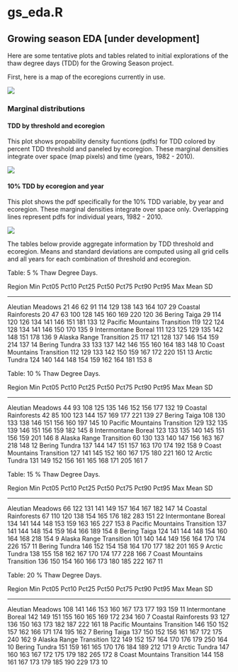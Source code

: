 # gs_eda.R



##
##
## Growing season EDA [under development]

Here are some tentative plots and tables related to initial explorations of the thaw degree days (TDD) for the Growing Season project.





First, here is a map of the ecoregions currently in use.

![](gs_eda_files/figure-html/plot_eco-1.png) 

### Marginal distributions

#### TDD by threshold and ecoregion

This plot shows propability density fucntions (pdfs) for TDD colored by percent TDD threshold and paneled by ecoregion.
These marginal densities integrate over space (map pixels) and time (years, 1982 - 2010).

![](gs_eda_files/figure-html/plot_marginal_tdd_01a-1.png) 

#### 10% TDD by ecoregion and year

This plot shows the pdf specifically for the 10% TDD variable, by year and ecoregion.
These marginal densities integrate over space only.
Overlapping lines represent pdfs for individual years, 1982 - 2010.

![](gs_eda_files/figure-html/plot_marginal_tdd_01b-1.png) 

The tables below provide aggregate information by TDD threshold and ecoregion.
Means and standard deviations are computed using all grid cells and all years for each combination of threshold and ecoregion.


Table: 5 % Thaw Degree Days.

Region                          Min   Pct05   Pct10   Pct25   Pct50   Pct75   Pct90   Pct95   Max   Mean   SD
-----------------------------  ----  ------  ------  ------  ------  ------  ------  ------  ----  -----  ---
Aleutian Meadows                 21      46      62      91     114     129     138     143   164    107   29
Coastal Rainforests              20      47      63     100     128     145     160     169   220    120   36
Bering Taiga                     29     114     120     126     134     141     146     151   181    133   12
Pacific Mountains Transition    119     122     124     128     134     141     146     150   170    135    9
Intermontane Boreal             111     123     125     129     135     142     148     151   178    136    9
Alaska Range Transition          25     117     121     128     137     146     154     159   214    137   14
Bering Tundra                    33     133     137     142     146     155     160     164   183    148   10
Coast Mountains Transition      112     129     133     142     150     159     167     172   220    151   13
Arctic Tundra                   124     140     144     148     154     159     162     164   181    153    8



Table: 10 % Thaw Degree Days.

Region                          Min   Pct05   Pct10   Pct25   Pct50   Pct75   Pct90   Pct95   Max   Mean   SD
-----------------------------  ----  ------  ------  ------  ------  ------  ------  ------  ----  -----  ---
Aleutian Meadows                 44      93     108     125     135     146     152     156   177    132   19
Coastal Rainforests              42      85     100     123     144     157     169     177   221    139   27
Bering Taiga                    108     130     133     138     146     151     156     160   197    145   10
Pacific Mountains Transition    129     132     135     139     146     151     156     159   182    145    8
Intermontane Boreal             123     133     135     140     145     151     156     159   201    146    8
Alaska Range Transition          60     130     133     140     147     156     163     167   218    148   12
Bering Tundra                   137     144     147     151     157     163     170     174   192    158    9
Coast Mountains Transition      127     141     145     152     160     167     175     180   221    160   12
Arctic Tundra                   131     149     152     156     161     165     168     171   205    161    7



Table: 15 % Thaw Degree Days.

Region                          Min   Pct05   Pct10   Pct25   Pct50   Pct75   Pct90   Pct95   Max   Mean   SD
-----------------------------  ----  ------  ------  ------  ------  ------  ------  ------  ----  -----  ---
Aleutian Meadows                 66     122     131     141     149     157     164     167   182    147   14
Coastal Rainforests              67     110     120     138     154     165     176     182   283    151   22
Intermontane Boreal             134     141     144     148     153     159     163     165   227    153    8
Pacific Mountains Transition    137     141     144     148     154     159     164     166   189    154    8
Bering Taiga                    124     141     144     148     154     160     164     168   218    154    9
Alaska Range Transition         101     140     144     149     156     164     170     174   226    157   11
Bering Tundra                   146     152     154     158     164     170     177     182   201    165    9
Arctic Tundra                   138     155     158     162     167     170     174     177   228    166    7
Coast Mountains Transition      136     150     154     160     166     173     180     185   222    167   11



Table: 20 % Thaw Degree Days.

Region                          Min   Pct05   Pct10   Pct25   Pct50   Pct75   Pct90   Pct95   Max   Mean   SD
-----------------------------  ----  ------  ------  ------  ------  ------  ------  ------  ----  -----  ---
Aleutian Meadows                108     141     146     153     160     167     173     177   193    159   11
Intermontane Boreal             142     149     151     155     160     165     169     172   234    160    7
Coastal Rainforests              93     127     136     150     163     173     182     187   222    161   18
Pacific Mountains Transition    146     150     152     157     162     166     171     174   195    162    7
Bering Taiga                    137     150     152     156     161     167     172     175   240    162    9
Alaska Range Transition         122     149     152     157     164     170     176     179   250    164   10
Bering Tundra                   151     159     161     165     170     176     184     189   212    171    9
Arctic Tundra                   147     160     163     167     172     175     179     182   265    172    8
Coast Mountains Transition      144     158     161     167     173     179     185     190   229    173   10
